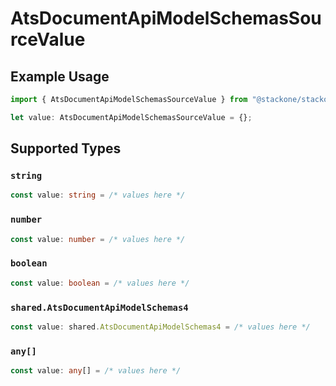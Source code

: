 # AtsDocumentApiModelSchemasSourceValue

## Example Usage

```typescript
import { AtsDocumentApiModelSchemasSourceValue } from "@stackone/stackone-client-ts/sdk/models/shared";

let value: AtsDocumentApiModelSchemasSourceValue = {};
```

## Supported Types

### `string`

```typescript
const value: string = /* values here */
```

### `number`

```typescript
const value: number = /* values here */
```

### `boolean`

```typescript
const value: boolean = /* values here */
```

### `shared.AtsDocumentApiModelSchemas4`

```typescript
const value: shared.AtsDocumentApiModelSchemas4 = /* values here */
```

### `any[]`

```typescript
const value: any[] = /* values here */
```

